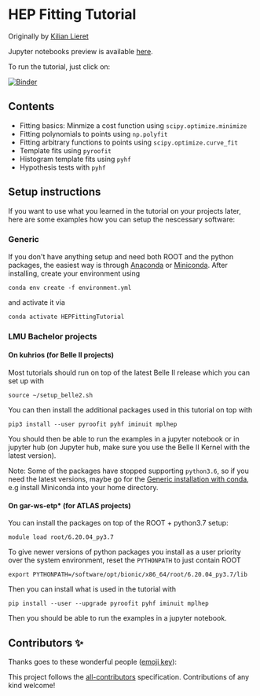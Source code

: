 # HEP Fitting Tutorial

<!-- ALL-CONTRIBUTORS-BADGE:START - Do not remove or modify this section -->
<!-- ALL-CONTRIBUTORS-BADGE:END -->

Originally by [Kilian Lieret](https://github.com/klieret)

Jupyter notebooks preview is available [here](https://nbviewer.jupyter.org/github/klieret/HEPFittingTutorial/tree/master/examples/jupyter_notebooks/).

To run the tutorial, just click on:

[![Binder](https://mybinder.org/badge_logo.svg)](https://mybinder.org/v2/gh/klieret/HEPFittingTutorial/master?filepath=examples%2Fjupyter_notebooks)

## Contents

* Fitting basics: Minmize a cost function using ``scipy.optimize.minimize``
* Fitting polynomials to points using ``np.polyfit``
* Fitting arbitrary functions to points using ``scipy.optimize.curve_fit``
* Template fits using ``pyroofit``
* Histogram template fits using ``pyhf``
* Hypothesis tests with ``pyhf``

## Setup instructions

If you want to use what you learned in the tutorial on your projects later, here are some examples how you can setup the nescessary software:

### Generic

If you don't have anything setup and need both ROOT and the python packages, the easiest way is through [Anaconda](https://www.anaconda.com/products/individual#Downloads) or [Miniconda](https://docs.conda.io/en/latest/miniconda.html). After installing, create your environment using

```
conda env create -f environment.yml
```

and activate it via

```
conda activate HEPFittingTutorial
```

### LMU Bachelor projects

#### On kuhrios (for Belle II projects)

Most tutorials should run on top of the latest Belle II release which you can set up with

```
source ~/setup_belle2.sh
```

You can then install the additional packages used in this tutorial on top with

```
pip3 install --user pyroofit pyhf iminuit mplhep
```

You should then be able to run the examples in a jupyter notebook or in jupyter hub (on Jupyter hub, make sure you use the Belle II Kernel with the latest version).

Note: Some of the packages have stopped supporting `python3.6`, so if you need the latest versions, maybe go for the [Generic installation with conda](#generic), e.g install Miniconda into your home directory.

#### On gar-ws-etp* (for ATLAS projects)

You can install the packages on top of the ROOT + python3.7 setup:

```
module load root/6.20.04_py3.7
```

To give newer versions of python packages you install as a user priority over the system environment, reset the `PYTHONPATH` to just contain ROOT

```
export PYTHONPATH=/software/opt/bionic/x86_64/root/6.20.04_py3.7/lib
```

Then you can install what is used in the tutorial with

```
pip install --user --upgrade pyroofit pyhf iminuit mplhep
```

Then you should be able to run the examples in a jupyter notebook.

## Contributors ✨

Thanks goes to these wonderful people ([emoji key](https://allcontributors.org/docs/en/emoji-key)):

<!-- ALL-CONTRIBUTORS-LIST:START - Do not remove or modify this section -->
<!-- prettier-ignore-start -->
<!-- markdownlint-disable -->
<!-- markdownlint-restore -->
<!-- prettier-ignore-end -->
<!-- ALL-CONTRIBUTORS-LIST:END -->

This project follows the [all-contributors](https://github.com/all-contributors/all-contributors) specification. Contributions of any kind welcome!
